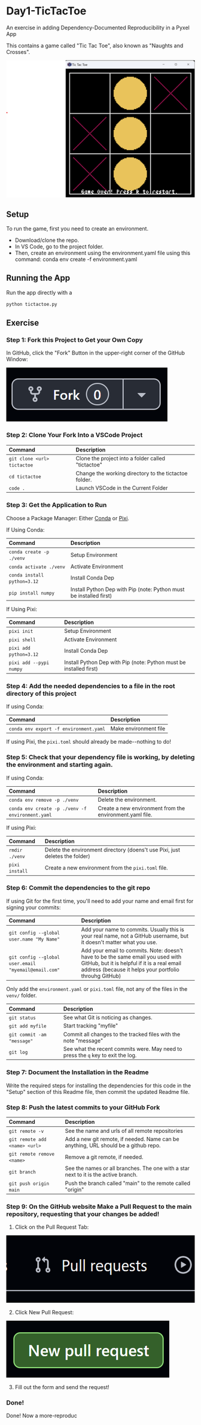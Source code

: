 # Day1-TicTacToe
An exercise in adding Dependency-Documented Reproducibility in a Pyxel App

This contains a game called "Tic Tac Toe", also known as "Naughts and Crosses".

![Screenshot](./docs/img/screenshot.png)

## Setup

To run the game, first you need to create an environment. 
- Download/clone the repo.
- In VS Code, go to the project folder.
- Then, create an environment using the environment.yaml file using this command: conda env create -f environment.yaml

## Running the App

Run the app directly with a 

```bash
python tictactoe.py
```

## Exercise


### Step 1: Fork this Project to Get your Own Copy

In GitHub, click the "Fork" Button in the upper-right corner of the GitHub Window:

![Fork Button](./docs/img/fork_button.png)

### Step 2: Clone Your Fork Into a VSCode Project


| Command | Description |
| :-- | :-- |
| `git clone <url> tictactoe` | Clone the project into a folder called "tictactoe" |
| `cd tictactoe` | Change the working directory to the tictactoe folder. |
| `code .` | Launch VSCode in the Current Folder |


### Step 3: Get the Application to Run

Choose a Package Manager: Either [Conda](https://docs.conda.io/projects/conda/en/stable/user-guide/index.html) or [Pixi](https://pixi.sh/latest/).


If Using Conda:

| Command | Description |
| :-- | :-- |
| `conda create -p ./venv` | Setup Environment |
| `conda activate ./venv` | Activate Environment |
|  `conda install python=3.12` | Install Conda Dep |
| `pip install numpy` | Install Python Dep with Pip (note: Python must be installed first) |

If Using Pixi:

| Command | Description |
| :-- | :-- |
| `pixi init` | Setup Environment |
| `pixi shell` | Activate Environment |
|  `pixi add python=3.12` | Install Conda Dep |
| `pixi add --pypi numpy` | Install Python Dep with Pip (note: Python must be installed first) |


### Step 4: Add the needed dependencies to a file in the root directory of this project

If using Conda:

| Command | Description |
| :-- | :-- |
| `conda env export -f environment.yaml` | Make environment file |

If using Pixi, the `pixi.toml` should already be made--nothing to do!


### Step 5: Check that your dependency file is working, by deleting the environment and starting again.

If using Conda:

| Command  | Description |
| :-- | :-- |
| `conda env remove -p ./venv` | Delete the environment. |
| `conda env create -p ./venv -f environment.yaml` | Create a new environment from the environment.yaml file. |

If using Pixi:

| Command | Description |
| :-- | :-- |
| `rmdir ./venv` | Delete the environment directory (doens't use Pixi, just deletes the folder) |
| `pixi install` | Create a new environment from the `pixi.toml` file. |

### Step 6: Commit the dependencies to the git repo

If using Git for the first time, you'll need to add your name and email first for signing your commits:

| Command | Description |
| :-- | :-- |
|`git config --global user.name "My Name"` | Add your name to commits.  Usually this is your real name, not a GitHub username, but it doesn't matter what you use. |
| `git config --global user.email "myemail@email.com"` | Add your email to commits. Note: doesn't have to be the same email you used with GitHub, but it is helpful if it is a real email address (because it helps your portfolio throuhg GitHub)|


Only add the `environment.yaml` or `pixi.toml` file, not any of the files in the `venv/` folder.  

| Command | Description |
| :-- | :-- |
| `git status` | See what Git is noticing as changes. |
| `git add myfile` | Start tracking "myfile" |
| `git commit -am "message"` | Commit all changes to the tracked files with the note "message" |
| `git log` | See what the recent commits were. May need to press the `q` key to exit the log.  |

### Step 7: Document the Installation in the Readme

Write the required steps for installing the dependencies for this code in the "Setup" section of this Readme file, then commit the updated Readme file.


### Step 8: Push the latest commits to your GitHub Fork

| Command | Description  |
| :-- | :-- |
| `git remote -v` | See the name and urls of all remote repositories |
| `git remote add <name> <url>` | Add a new git remote, if needed.  Name can be anything, URL should be a github repo. |
| `git remote remove <name>` | Remove a git remote, if needed. |
| `git branch` | See the names or all branches.  The one with a star next to it is the active branch. |
| `git push origin main` | Push the branch called "main" to the remote called "origin" |


### Step 9: On the GitHub website Make a Pull Request to the main repository, requesting that your changes be added!

1. Click on the Pull Request Tab:

![Pull Request Tab](./docs/img/pull_request_tab.png)

2. Click New Pull Request:

![New Pull Request](./docs/img/new_pull_request.png)

3. Fill out the form and send the request!



### Done!

Done! Now a more-reproduc